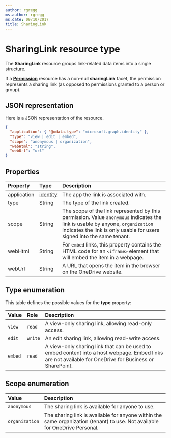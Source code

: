 ```yaml
---
author: rgregg
ms.author: rgregg
ms.date: 09/10/2017
title: SharingLink
---
```

# SharingLink resource type

The **SharingLink** resource groups link-related data items into a single structure.

If a [**Permission**](permission.md) resource has a non-null **sharingLink** facet, the permission represents a sharing link (as opposed to permissions granted to a person or group).

## JSON representation

Here is a JSON representation of the resource.

<!-- {
  "blockType": "resource",
  "optionalProperties": [ "application", "scope" ],
  "@odata.type": "microsoft.graph.sharingLink"
}-->

```json
{
  "application": { "@odata.type": "microsoft.graph.identity" },
  "type": "view | edit | embed",
  "scope": "anonymous | organization",
  "webHtml": "string",
  "webUrl": "url"
}
```

## Properties

| Property    | Type          | Description
|:------------|:--------------|:-------------------------------------
| application | [identity][]  | The app the link is associated with.
| type        | String        | The type of the link created.
| scope       | String        | The scope of the link represented by this permission. Value `anonymous` indicates the link is usable by anyone, `organization` indicates the link is only usable for users signed into the same tenant.
| webHtml     | String        | For `embed` links, this property contains the HTML code for an `<iframe>` element that will embed the item in a webpage.
| webUrl      | String        | A URL that opens the item in the browser on the OneDrive website.

[Identity]: identity.md

## Type enumeration

This table defines the possible values for the **type** property:

| Value   | Role    | Description
|:--------|:--------|:---------------------------------------------------------
| `view`  | `read`  | A view-only sharing link, allowing read-only access.
| `edit`  | `write` | An edit sharing link, allowing read-write access.
| `embed` | `read`  | A view-only sharing link that can be used to embed content into a host webpage. Embed links are not available for OneDrive for Business or SharePoint.

## Scope enumeration

| Value          | Description                                                                                                                 |
|:---------------|:----------------------------------------------------------------------------------------------------------------------------|
| `anonymous`    | The sharing link is available for anyone to use.                                                                            |
| `organization` | The sharing link is available for anyone within the same organization (tenant) to use. Not available for OneDrive Personal. |

<!-- uuid: 8fcb5dbc-d5aa-4681-8e31-b001d5168d79
2015-10-25 14:57:30 UTC -->
<!-- {
  "type": "#page.annotation",
  "description": "The sharing link facet provides information about how a file is shared.",
  "keywords": "sharing,sharing link, sharing url, webUrl",
  "section": "documentation",
  "tocPath": "Facets/SharingLink"
} -->
